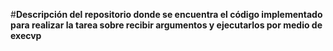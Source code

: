 #**Descripción del repositorio donde se encuentra el código implementado para realizar la tarea sobre recibir argumentos y ejecutarlos por medio de execvp**
